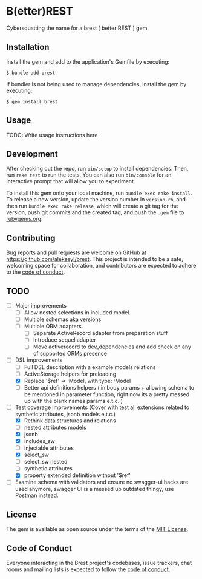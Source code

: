 # B(etter)REST
Сybersquatting the name for a brest ( better REST ) gem.

## Installation

Install the gem and add to the application's Gemfile by executing:

    $ bundle add brest

If bundler is not being used to manage dependencies, install the gem by executing:

    $ gem install brest

## Usage

TODO: Write usage instructions here

## Development

After checking out the repo, run `bin/setup` to install dependencies. Then, run `rake test` to run the tests. You can also run `bin/console` for an interactive prompt that will allow you to experiment.

To install this gem onto your local machine, run `bundle exec rake install`. To release a new version, update the version number in `version.rb`, and then run `bundle exec rake release`, which will create a git tag for the version, push git commits and the created tag, and push the `.gem` file to [rubygems.org](https://rubygems.org).

## Contributing

Bug reports and pull requests are welcome on GitHub at https://github.com/alekseyl/brest. This project is intended to be a safe, welcoming space for collaboration, and contributors are expected to adhere to the [code of conduct](https://github.com/alekseyl/brest/blob/master/CODE_OF_CONDUCT.md).

## TODO

- [ ] Major improvements
  - [ ] Allow nested selections in included model.
  - [ ] Multiple schemas aka versions
  - [ ] Multiple ORM adapters.
    - [ ] Separate ActiveRecord adapter from preparation stuff
    - [ ] Introduce sequel adapter
    - [ ] Move activerecord to dev_dependencies and add check on any of supported ORMs presence
- [ ] DSL improvements
  - [ ] Full DSL description with a example models relations
  - [ ] ActiveStorage helpers for preloading
  - [x] Replace '$ref' => :Model, with type: :Model
  - [ ] Better api definitions helpers ( in body params + allowing schema to be mentioned in parameter function, right now its a pretty messed up with the blank names params e.t.c. )
- [ ] Test coverage improvements (Cover with test all extensions related to synthetic attributes, jsonb models e.t.c.)
  - [x] Rethink data structures and relations
  - [ ] nested attributes models
  - [x] jsonb
  - [x] includes_sw
  - [ ] injectable attributes
  - [x] select_sw
  - [ ] select_sw nested
  - [ ] synthetic attributes
  - [x] property extended definition without '$ref'
- [ ] Examine schema with validators and ensure no swagger-ui hacks are used anymore, swagger UI is a messed up outdated thingy, use Postman instead.

## License

The gem is available as open source under the terms of the [MIT License](https://opensource.org/licenses/MIT).

## Code of Conduct

Everyone interacting in the Brest project's codebases, issue trackers, chat rooms and mailing lists is expected to follow the [code of conduct](https://github.com/alekseyl/brest/blob/master/CODE_OF_CONDUCT.md).
